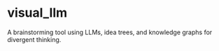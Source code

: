 # visual_llm
A brainstorming tool using LLMs, idea trees, and knowledge graphs for divergent thinking. 
